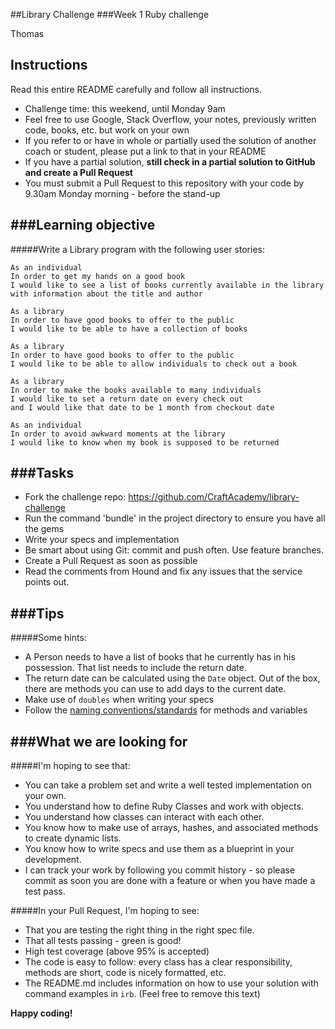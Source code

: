 ##Library Challenge
###Week 1 Ruby challenge

Thomas


Instructions
-------
Read this entire README carefully and follow all instructions.

* Challenge time: this weekend, until Monday 9am
* Feel free to use Google, Stack Overflow, your notes, previously written code, books, etc. but work on your own
* If you refer to or have in whole or partially used the solution of another coach or student, please put a link to that in your README
* If you have a partial solution, **still check in a partial solution to GitHub and create a Pull Request**
* You must submit a Pull Request to this repository with your code by 9.30am Monday morning - before the stand-up


###Learning objective
----
#####Write a Library program with the following user stories:

```
As an individual
In order to get my hands on a good book
I would like to see a list of books currently available in the library
with information about the title and author
```

```
As a library
In order to have good books to offer to the public
I would like to be able to have a collection of books
```

```
As a library
In order to have good books to offer to the public
I would like to be able to allow individuals to check out a book
```

```
As a library
In order to make the books available to many individuals
I would like to set a return date on every check out
and I would like that date to be 1 month from checkout date
```

```
As an individual
In order to avoid awkward moments at the library
I would like to know when my book is supposed to be returned
```

###Tasks
----

* Fork the challenge repo: https://github.com/CraftAcademy/library-challenge
* Run the command 'bundle' in the project directory to ensure you have all the gems
* Write your specs and implementation
* Be smart about using Git: commit and push often. Use feature branches.
* Create a Pull Request as soon as possible
* Read the comments from Hound and fix any issues that the service points out.

###Tips
----

#####Some hints:
  * A Person needs to have a list of books that he currently has in his possession. That list needs to include the return date.
  * The return date can be calculated using the `Date` object. Out of the box, there are methods you can use to add days to the current date.
  * Make use of `doubles` when writing your specs
  * Follow the [naming conventions/standards](https://craftacademy.gitbooks.io/coding-as-a-craft/content/extras/naming_standards.html) for methods and variables

###What we are looking for
----
#####I'm hoping to see that:
* You can take a problem set and write a well tested implementation on your own.
* You understand how to define Ruby Classes and work with objects.
* You understand how classes can interact with each other.
* You know how to make use of arrays, hashes, and associated methods to create dynamic lists.
* You know how to write specs and use them as a blueprint in your development.
* I can track your work by following you commit history - so please commit as soon you are done with a feature or when you have made a test pass.

#####In your Pull Request, I'm hoping to see:
* That you are testing the right thing in the right spec file.
* That all tests passing - green is good!
* High test coverage (above 95% is accepted)
* The code is easy to follow: every class has a clear responsibility, methods are short, code is nicely formatted, etc.
* The README.md includes information on how to use your solution with command examples in `irb`. (Feel free to remove this text)


**Happy coding!**
